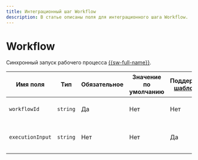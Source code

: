 ```yaml
---
title: Интеграционный шаг Workflow
description: В статье описаны поля для интеграционного шага Workflow.
---
```


# Workflow

Синхронный запуск рабочего процесса [{{sw-full-name}}](../../../index.md).

Имя поля | Тип | Обязательное | Значение по умолчанию | Поддерживается [шаблонизация](../../templating.md) | Описание
--- | --- |--- | --- | --- | ---
`workflowId`| `string` | Да | Нет | Нет | Идентификатор рабочего процесса.
`executionInput `| `string` | Нет | Нет | Да | Входные данные рабочего процесса.

